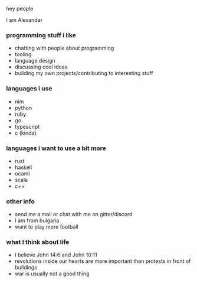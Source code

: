 hey people

I am Alexander

### programming stuff i like

* chatting with people about programming
* tooling
* language design
* discussing cool ideas
* building my own projects/contributing to interesting stuff

### languages i use

* nim
* python
* ruby
* go
* typescript
* c (kinda)

### languages i want to use a bit more

* rust
* haskell
* ocaml
* scala
* c++

### other info

* send me a mail or chat with me on gitter/discord
* I am from bulgaria
* want to play more football


### what I think about life

* I believe John 14:6 and John 10:11
* revolutions inside our hearts are more important than protests in front of buildings
* war is usually not a good thing




